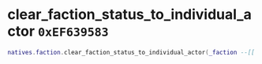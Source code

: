 # clear_faction_status_to_individual_actor `0xEF639583`

```lua
natives.faction.clear_faction_status_to_individual_actor(_faction --[[ number ]], _actor --[[ integer ]])
```